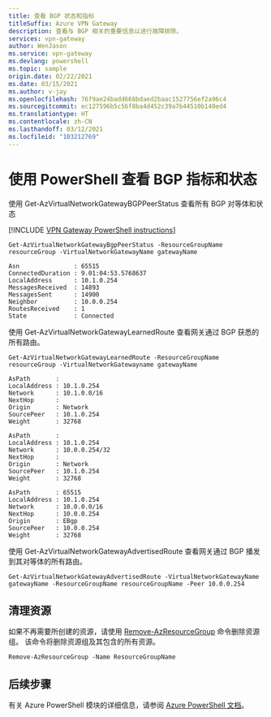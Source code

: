 ```yaml
---
title: 查看 BGP 状态和指标
titleSuffix: Azure VPN Gateway
description: 查看与 BGP 相关的重要信息以进行故障排除。
services: vpn-gateway
author: WenJason
ms.service: vpn-gateway
ms.devlang: powershell
ms.topic: sample
origin.date: 02/22/2021
ms.date: 03/15/2021
ms.author: v-jay
ms.openlocfilehash: 76f9ae24badd668bdaed2baac1527756ef2a96c4
ms.sourcegitcommit: ec127596b5c56f8ba4d452c39a7b44510b140ed4
ms.translationtype: HT
ms.contentlocale: zh-CN
ms.lasthandoff: 03/12/2021
ms.locfileid: "103212769"
---
```

# <a name="view-bgp-metrics-and-status-using-powershell"></a>使用 PowerShell 查看 BGP 指标和状态

使用 Get-AzVirtualNetworkGatewayBGPPeerStatus 查看所有 BGP 对等体和状态

[!INCLUDE [VPN Gateway PowerShell instructions](../../includes/vpn-gateway-cloud-shell-powershell-about.md)]

```azurepowershell
Get-AzVirtualNetworkGatewayBgpPeerStatus -ResourceGroupName resourceGroup -VirtualNetworkGatewayName gatewayName

Asn               : 65515
ConnectedDuration : 9.01:04:53.5768637
LocalAddress      : 10.1.0.254
MessagesReceived  : 14893
MessagesSent      : 14900
Neighbor          : 10.0.0.254
RoutesReceived    : 1
State             : Connected
```

使用 Get-AzVirtualNetworkGatewayLearnedRoute 查看网关通过 BGP 获悉的所有路由。

```azurepowershell
Get-AzVirtualNetworkGatewayLearnedRoute -ResourceGroupName resourceGroup -VirtualNetworkGatewayname gatewayName

AsPath       :
LocalAddress : 10.1.0.254
Network      : 10.1.0.0/16
NextHop      :
Origin       : Network
SourcePeer   : 10.1.0.254
Weight       : 32768

AsPath       :
LocalAddress : 10.1.0.254
Network      : 10.0.0.254/32
NextHop      :
Origin       : Network
SourcePeer   : 10.1.0.254
Weight       : 32768

AsPath       : 65515
LocalAddress : 10.1.0.254
Network      : 10.0.0.0/16
NextHop      : 10.0.0.254
Origin       : EBgp
SourcePeer   : 10.0.0.254
Weight       : 32768
```

使用 Get-AzVirtualNetworkGatewayAdvertisedRoute 查看网关通过 BGP 播发到其对等体的所有路由。

```azurepowershell
Get-AzVirtualNetworkGatewayAdvertisedRoute -VirtualNetworkGatewayName gatewayName -ResourceGroupName resourceGroupName -Peer 10.0.0.254
```

## <a name="clean-up-resources"></a>清理资源

如果不再需要所创建的资源，请使用 [Remove-AzResourceGroup](https://docs.microsoft.com/powershell/module/az.resources/remove-azresourcegroup) 命令删除资源组。 该命令将删除资源组及其包含的所有资源。

```azurepowershell
Remove-AzResourceGroup -Name ResourceGroupName
```

## <a name="next-steps"></a>后续步骤

有关 Azure PowerShell 模块的详细信息，请参阅 [Azure PowerShell 文档](https://docs.microsoft.com/powershell/azure/)。
